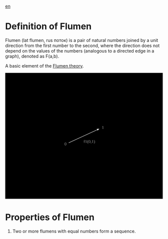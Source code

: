 [en](../en/flumen.md)

# Definition of Flumen

Flumen (lat flumen, rus поток) is a pair of natural numbers joined by a unit direction from the first number to the second, where the direction does not depend on the values of the numbers (analogous to a directed edge in a graph), denoted as F(a,b).

A basic element of the [Flumen theory](README.md).

![](../images/f1.svg)

# Properties of Flumen

1. Two or more flumens with equal numbers form a sequence.
